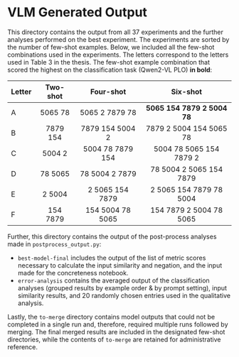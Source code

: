 # VLM Generated Output

This directory contains the output from all 37 experiments and the further analyses performed on the best experiment. The experiments are sorted by the number of few-shot examples. Below, we included all the few-shot combinations used in the experiments. The letters correspond to the letters used in Table 3 in the thesis. The few-shot example combination that scored the highest on the classification task (Qwen2-VL PLO) __in bold__:

|Letter| Two-shot   | Four-shot | Six-shot |
|:---|:---:|:---:|:---:|
|A|5065 78|5065 2 7879 78|__5065 154 7879 2 5004 78__|
|B|7879 154|7879 154 5004 2	|7879 2 5004 154 5065 78|
|C|5004 2 |5004 78 7879 154|5004 78 5065 154 7879 2|
|D|78 5065 |78 5004 2 7879|78 5004 2 5065 154 7879|
|E|2 5004 |2 5065 154 7879|2 5065 154 7879 78 5004|
|F|154 7879 |154 5004 78 5065|154 7879 2 5004 78 5065|

Further, this directory contains the output of the post-process analyses made in `postprocess_output.py`: 
- `best-model-final` includes the output of the list of metric scores necessary to calculate the input similarity and negation, and the input made for the concreteness notebook.
- `error-analysis` contains the averaged output of the classification analyses (grouped results by example order & by prompt setting), input similarity results, and 20 randomly chosen entries used in the qualitative analysis.

Lastly, the `to-merge` directory contains model outputs that could not be completed in a single run and, therefore, required multiple runs followed by merging. The final merged results are included in the designated few-shot directories, while the contents of `to-merge` are retained for administrative reference.
